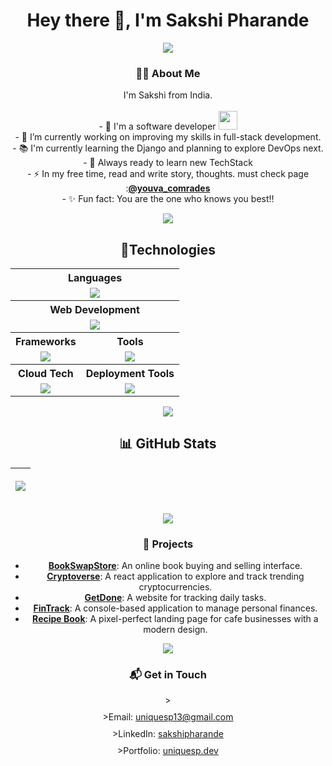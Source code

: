 <h1 align='center'> Hey there 👋, I'm Sakshi Pharande</h1>
<p align="center"><img src='https://capsule-render.vercel.app/api?type=rect&color=gradient&height=2.5&width=5' /></p>
<div align="center">
    <h3>👩‍💻 About Me</h3>
    <p>
        I'm Sakshi from India.<br><br>
        - 🏦 I'm a software developer <img src="https://media.giphy.com/media/WUlplcMpOCEmTGBtBW/giphy.gif"
            width="30"></br>
        - 🔭 I’m currently working on improving my skills in full-stack development.</br>
        - 📚 I'm currently learning the Django and planning to explore DevOps next.</br>
        - 👀 Always ready to learn new TechStack</br>
        - ⚡ In my free time, read and write story, thoughts. must check page :<a
            href="https://www.instagram.com/youva_comrades/"><strong>@youva_comrades</strong> </a></br>
        - ✨ Fun fact: You are the one who knows you best!!</br>
    </p>
</div>

<p align="center"><img src='https://capsule-render.vercel.app/api?type=rect&color=gradient&height=2.5&width=5' /></p>
<div align="center">
    <h2>🔮Technologies</h2>
    <table align="center" cellspacing="10">
        <tr>
            <th colspan="2"><strong>Languages</strong></th>
        </tr>
        <tr>
            <td colspan="2" align="center">
                <img src="https://skillicons.dev/icons?i=java,python,javascript,cpp&theme=dark">
            </td>
        </tr>
        <tr>
            <th colspan="2"><strong>Web Development</strong></th>
        </tr>
        <tr>
            <td colspan="2" align="center">
                <img src="https://skillicons.dev/icons?i=html,css,bootstrap">
            </td>
        </tr>
        <tr>
            <th><strong>Frameworks</strong></th>
            <th><strong>Tools</strong></th>
        </tr>
        <tr>
            <td align="center">
                <img src="https://skillicons.dev/icons?i=spring,express,react,nextjs">
            </td>
            <td align="center">
                <img src="https://skillicons.dev/icons?i=vscode,eclipse,git,github&theme=dark">
            </td>
        </tr>
        <tr>
            <th><strong>Cloud Tech</strong></th>
            <th><strong>Deployment Tools</strong></th>
        </tr>
        <tr>
            <td align="center">
                <img src="https://skillicons.dev/icons?i=aws,gcp&theme=dark">
            </td>
            <td align="center">
                <img src="https://skillicons.dev/icons?i=kubernetes,docker&theme=dark">
            </td>
        </tr>
    </table>
</div>


<p align="center"><img src='https://capsule-render.vercel.app/api?type=rect&color=gradient&height=2.5&width=5' /></p>
<div  align="center">
    <h2>📊 GitHub Stats</h2>
    <table align="center">
        <thead>
            <tr>
                <th>
                    <p align="center"><img
                            src="https://github-readme-stats.vercel.app/api?username=uniquesp&show_icons=true&theme=chartreuse-dark">
                    </p>
                </th>
            </tr>
        </thead>
    </table>
</div>

<p align="center"><img src='https://capsule-render.vercel.app/api?type=rect&color=gradient&height=2.5&width=5' /></p>
<div align="center">
    <h3>🌟 Projects</h3>
  <ul>
    <li>
      <strong><a href="https://github.com/uniquesp/Book-Swap-Store" target="_blank">BookSwapStore</a></strong>: An online book buying and selling interface.
    </li>
    <li>
      <strong><a href="https://github.com/uniquesp/cryptoverse" target="_blank">Cryptoverse</a></strong>: A react application to explore and track trending cryptocurrencies.
    </li>
    <li>
      <strong><a href="https://github.com/uniquesp/GetDone" target="_blank">GetDone</a></strong>: A website for tracking daily tasks.
    </li>
    <li>
      <strong><a href="https://github.com/uniquesp/FinTrack" target="_blank">FinTrack</a></strong>: A console-based application to manage personal finances.
    <li>
      <strong><a href="https://github.com/uniquesp/recipe_book" target="_blank">Recipe Book</a></strong>: A pixel-perfect landing page for cafe businesses with a modern design.
    </li>
  </ul>
</div>

<p align="center"><img src='https://capsule-render.vercel.app/api?type=rect&color=gradient&height=2.5&width=5' /></p>
<div class="links">
<h3 align="center">📬 Get in Touch</h3>
<ul style="list-style-position: inside; text-align: center; padding: 0; margin: 0 auto;">>
  <li style="display: inline-block; width: 100%; margin: 5px 0;"></li>>Email: <a href="mailto:uniquesp13@gmail.com">uniquesp13@gmail.com</a></li>
  <li style="display: inline-block; width: 100%; margin: 5px 0;"></li>>LinkedIn: <a href="https://www.linkedin.com/in/uniquesp/" target="_blank">sakshipharande</a></li>
  <li style="display: inline-block; width: 100%; margin: 5px 0;"></li>>Portfolio: <a href="https://sakshi-portfolio-eight.vercel.app/" target="_blank">uniquesp.dev</a></li>
</ul>
</div>

